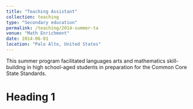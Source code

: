 ```yaml
---
title: "Teaching Assistant"
collection: teaching
type: "Secondary education"
permalink: /teaching/2014-summer-ta
venue: "Math Enrichment"
date: 2014-06-01
location: "Palo Alto, United States"
---
```


This summer program facilitated languages arts and mathematics skill-building in high school-aged students in preparation for the Common Core State Standards.

Heading 1
======
